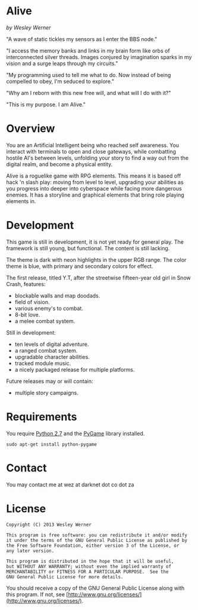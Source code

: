 Alive
=====
_by Wesley Werner_

"A wave of static tickles my sensors as I enter the BBS node."

"I access the memory banks and links in my brain form like orbs of interconnected silver threads. Images conjured by imagination sparks in my vision and a surge leaps through my circuits."

"My programming used to tell me what to do. Now instead of being compelled to obey, I'm seduced to explore."

"Why am I reborn with this new free will, and what will I do with it?"

"This is my purpose. I am Alive."

# Overview

You are an Artificial Intelligent being who reached self awareness. You interact with terminals to open and close gateways, while combatting hostile AI's between levels, unfolding your story to find a way out from the digital realm, and become a physical entity.

Alive is a roguelike game with RPG elements. This means it is based off hack 'n slash play: moving from level to level, upgrading your abilities as you progress into deeper into cyberspace while facing more dangerous enemies. It has a storyline and graphical elements that bring role playing elements in.

# Development

This game is still in development, it is not yet ready for general play. The framework is still young, but functional. The content is still lacking.

The theme is dark with neon highlights in the upper RGB range. The color theme is blue, with primary and secondary colors for effect.

The first release, titled Y.T, after the streetwise fifteen-year old girl in Snow Crash, features:

* blockable walls and map doodads.
* field of vision.
* various enemy's to combat.
* 8-bit love.
* a melee combat system.

Still in development:

* ten levels of digital adventure.
* a ranged combat system.
* upgradable character abilities.
* tracked module music.
* a nicely packaged release for multiple platforms.

Future releases may or will contain:

* multiple story campaigns.

# Requirements

You require [Python 2.7](http://python.org/) and the [PyGame](http://pygame.org/) library installed.

````
sudo apt-get install python-pygame
````

# Contact

You may contact me at wez at darknet dot co dot za

# License

    Copyright (C) 2013 Wesley Werner

    This program is free software: you can redistribute it and/or modify
    it under the terms of the GNU General Public License as published by
    the Free Software Foundation, either version 3 of the License, or
    any later version.

    This program is distributed in the hope that it will be useful,
    but WITHOUT ANY WARRANTY; without even the implied warranty of
    MERCHANTABILITY or FITNESS FOR A PARTICULAR PURPOSE.  See the
    GNU General Public License for more details.

You should receive a copy of the GNU General Public License along with this program. If not, see [http://www.gnu.org/licenses/](http://www.gnu.org/licenses/).
